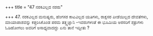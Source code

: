 +++
title = "47 ನರಕವಿಲ್ಲದ ನರರು"

+++
47. ನರಕವಿಲ್ಲದ ಮನುಷ್ಯರು, ಹೆಂಗಸರ ಕಾಟವಿಲ್ಲದ ಯತಿಗಳು, ರಾಕ್ಷಸರ ಪೀಡೆಯಿಲ್ಲದ ದೇವತೆಗಳು, ಮಾಯಾಪಾಶವನ್ನು ಕತ್ತರಿಸಿಕೊಂಡ ಪರಮ ತತ್ತ್ವಜ್ಞಾನಿ -ಇವರುಗಳಂತೆ ಈ ಭೂಮಿಯ ಅರಸರಿಗೆ ಶತ್ರುಗಳು ಓಡಿಹೋಗಲು ಅವರಿಗೆ ಅಸಾಧ್ಯವಾದದ್ದು ಏನು ತಾನೆ ಇದ್ದೀತು ?